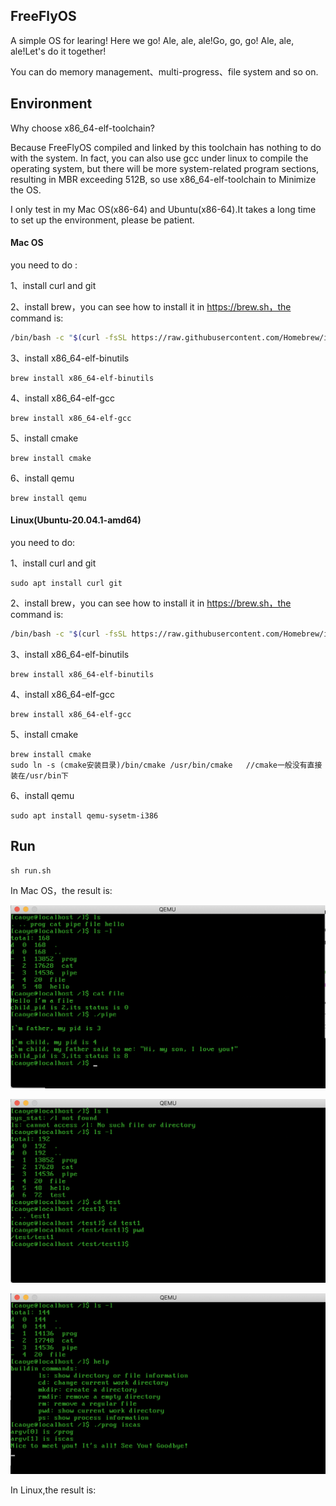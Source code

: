 ## FreeFlyOS

A simple OS for learing! Here we go! Ale, ale, ale!Go, go, go! Ale, ale, ale!Let's do it together!

You can do memory management、multi-progress、file system and so on.

## Environment

Why choose x86_64-elf-toolchain? 

Because FreeFlyOS compiled and linked by this toolchain has nothing to do with the system. In fact, you can also use gcc under linux to compile the operating system, but there will be more system-related program sections, resulting in MBR exceeding 512B, so use x86_64-elf-toolchain to Minimize the OS.

I only test in my Mac OS(x86-64) and Ubuntu(x86-64).It takes a long time to set up the environment, please be patient.

#### Mac OS 

you need to do :

1、install curl and git

2、install brew，you can see how to install it in https://brew.sh，the command is:

```bash
/bin/bash -c "$(curl -fsSL https://raw.githubusercontent.com/Homebrew/install/master/install.sh)" 
```

3、install x86_64-elf-binutils

```
brew install x86_64-elf-binutils
```

4、install x86_64-elf-gcc 

```
brew install x86_64-elf-gcc 
```

5、install cmake 

```
brew install cmake
```

6、install qemu 

```
brew install qemu
```

#### Linux(Ubuntu-20.04.1-amd64)

you need to do:

1、install curl and git

```
sudo apt install curl git 
```

2、install brew，you can see how to install it in https://brew.sh，the command is:

```bash
/bin/bash -c "$(curl -fsSL https://raw.githubusercontent.com/Homebrew/install/master/install.sh)" 
```

3、install x86_64-elf-binutils

```
brew install x86_64-elf-binutils
```

4、install x86_64-elf-gcc 

```
brew install x86_64-elf-gcc 
```

5、install cmake 

```
brew install cmake
sudo ln -s (cmake安装目录)/bin/cmake /usr/bin/cmake   //cmake一般没有直接装在/usr/bin下
```

6、install qemu 

```
sudo apt install qemu-sysetm-i386
```

## Run

```
sh run.sh
```

In Mac OS，the result is:

![image-20201228213055895](readme.assets/image-20201228213055895.png)

![image-20201228213344675](readme.assets/image-20201228213344675.png)

![image-20201228222144608](readme.assets/image-20201228222144608.png)

In Linux,the result is:



